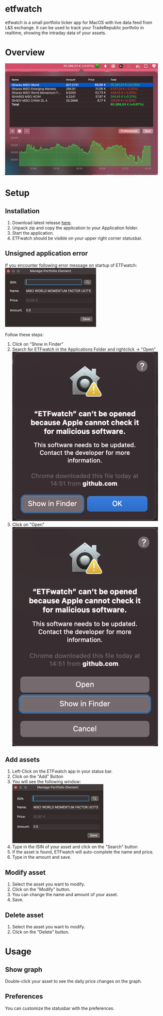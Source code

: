 # etfwatch
etfwatch is a small portfolio ticker app for MacOS with live data feed from L&S exchange. It can be used to track your TradeRepublic portfolio in realtime, showing the intraday data of your assets.

# Overview 
![overview](https://raw.githubusercontent.com/exAphex/etfwatch/main/assets/overview.png)

# Setup
## Installation
1. Download latest release [here](https://github.com/exAphex/etfwatch/releases).
2. Unpack zip and copy the application to your Application folder.
3. Start the application.
4. ETFwatch should be visible on your upper right corner statusbar.

## Unsigned application error
If you encounter following error message on startup of ETFwatch: 
![Add asset](https://raw.githubusercontent.com/exAphex/etfwatch/main/assets/addasset.png)

Follow these steps:
1. Click on "Show in Finder"
2. Search for ETFwatch in the Applications Folder and rightclick -> "Open"
![Add asset](https://raw.githubusercontent.com/exAphex/etfwatch/main/assets/unsignederror.png)
3. Click on "Open"
![openunisgned](https://raw.githubusercontent.com/exAphex/etfwatch/main/assets/openunsigned.png)

## Add assets
1. Left-Click on the ETFwatch app in your status bar.
2. Click on the "Add" Button
3. You will see the following window:
![Add asset](https://raw.githubusercontent.com/exAphex/etfwatch/main/assets/addasset.png)
4. Type in the ISIN of your asset and click on the "Search" button
5. If the asset is found, ETFwatch will auto-complete the name and price.
6. Type in the amount and save.

## Modify asset
1. Select the asset you want to modify.
2. Click on the "Modify" button.
3. You can change the name and amount of your asset.
4. Save.

## Delete asset
1. Select the asset you want to modify.
2. Click on the "Delete" button.

# Usage
## Show graph
Double-click your asset to see the daily price changes on the graph.

## Preferences
You can customize the statusbar with the preferences.
